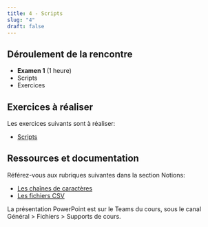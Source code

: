 ```yaml
---
title: 4 - Scripts
slug: "4"
draft: false
---
```


## Déroulement de la rencontre

- **Examen 1** (1 heure)
- Scripts
- Exercices

## Exercices à réaliser

Les exercices suivants sont à réaliser:
- [Scripts](/exercices/scripts)


## Ressources et documentation

Référez-vous aux rubriques suivantes dans la section Notions:
- [Les chaînes de caractères](/notions/powershell/strings)
- [Les fichiers CSV](/notions/scripts/fichiers#fichiers-csv)


La présentation PowerPoint est sur le Teams du cours, sous le canal Général > Fichiers > Supports de cours.

